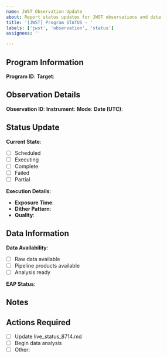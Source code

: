 ```yaml
---
name: JWST Observation Update
about: Report status updates for JWST observations and data
title: '[JWST] Program STATUS - '
labels: ['jwst', 'observation', 'status']
assignees: ''

---
```


## Program Information
**Program ID**: <!-- e.g., 8714 -->
**Target**: <!-- e.g., Cold Jupiter, IRAS16547, B335 -->

## Observation Details
**Observation ID**: <!-- From Space Telescope Live -->
**Instrument**: <!-- NIRSpec, MIRI, etc. -->
**Mode**: <!-- G395H/F290LP, MRS Ch1-Short, etc. -->
**Date (UTC)**: <!-- YYYY-MM-DDTHH:MM:SSZ -->

## Status Update
**Current State**:
- [ ] Scheduled
- [ ] Executing  
- [ ] Complete
- [ ] Failed
- [ ] Partial

**Execution Details**:
- **Exposure Time**: <!-- e.g., 8.17 ks -->
- **Dither Pattern**: <!-- e.g., 4-point -->
- **Quality**: <!-- Any issues or anomalies -->

## Data Information
<!-- If observation is complete -->
**Data Availability**: 
- [ ] Raw data available
- [ ] Pipeline products available
- [ ] Analysis ready

**EAP Status**: <!-- Proprietary period information -->

## Notes
<!-- Any additional information, anomalies, or follow-up needed -->

## Actions Required
<!-- What needs to be done next? -->
- [ ] Update live_status_8714.md
- [ ] Begin data analysis
- [ ] Other: